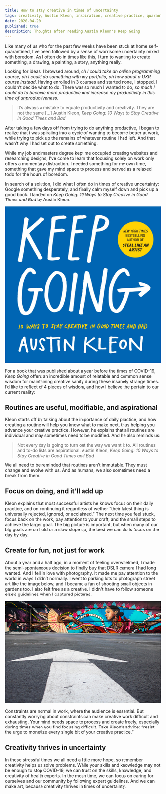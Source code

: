 ```yaml
---
title: How to stay creative in times of uncertainty
tags: creativity, Austin Kleon, inspiration, creative practice, quarantine
date: 2020-04-20
published: true
description: Thoughts after reading Austin Kleon's Keep Going
---
```

Like many of us who for the past few weeks have been stuck at home self-quarantined, I’ve been followed by a sense of worrisome uncertainty mixed with boredom.  As I often do in times like this, I turn to wanting to create something, a drawing, a painting, a story, anything really.

Looking for ideas, I browsed around, <i>oh I could take an online programming course, oh I could do something with my portfolio, oh how about a UXR course instead</i>. Having enrolled in 3 courses and started none, I stopped. I couldn’t decide what to do. There was so much I wanted to do, <i>so much I could do to become more productive and increase my productivity in this time of unproductiveness</i>. 

<blockquote> It’s always a mistake to equate productivity and creativity. They are not the same […]
<span>Austin Kleon, <i>Keep Going: 10 Ways to Stay Creative in Good Times and Bad</i></span></blockquote>

After taking a few days off from trying to do anything productive, I began to realize that I was spiraling into a cycle of wanting to become better at work, while trying to pick up the remains of whatever routine I had left.  And that wasn’t why I had set out to create something. 

While my job and masters degree kept me occupied creating websites and researching designs, I’ve come to learn that focusing solely on work only offers a momentary distraction. I needed something for my own time, something that gave my mind space to process and served as a relaxed todo for the hours of boredom.

In search of a solution, I did what I often do in times of creative uncertainty: Google something desperately, and finally  calm myself down and pick up a good book. I landed on <i>Keep Going: 10 Ways to Stay Creative in Good Times and Bad</i> by Austin Kleon. 

![Keep Going, book cover](../../images/blog/book-cover-keep-going.jpg)

For a book that was published about a year before the times of COVID-19,  <i>Keep Going</i> offers an incredible amount of relatable and common sense wisdom for maintaining creative sanity during these insanely strange times. I’d like to reflect of 4 pieces of wisdom, and how I believe the pertain to our current reality: 

## Routines are useful, modifiable, and aspirational
Kleon starts off by talking about the importance of daily practice, and how creating a routine will help you know what to make next, thus helping you advance your creative practice. However, he explains that all routines are individual and may sometimes need to be modified. And he also reminds us:

<blockquote> Not every day is going to turn out the way we want it to. All routines and to-do lists are aspirational.
<span>Austin Kleon, <i>Keep Going: 10 Ways to Stay Creative in Good Times and Bad</i></span></blockquote> 

We all need to be reminded that routines aren’t immutable. They must change and evolve with us. And as humans, we also sometimes need a break from them.

## Focus on doing, and it’ll add up
Kleon explains that most successful artists he knows focus on their daily practice, and on continuing it regardless of wether “their latest thing is universally rejected, ignored, or acclaimed.” The next time you feel stuck, focus back on the work, pay attention to your craft, and the small steps to achieve the larger goal. The big picture is important, but when many of our big goals are on hold or a slow slope up, the best we can do is focus on the day by day.

## Create for fun, not just for work
About a year and a half ago, in a moment of feeling overwhelmed, I made the semi-spontaneous decision to finally buy that DSLR camera I had long wanted. And I fell in love with photography. It made me pay attention to the world in ways I didn’t normally. I went to parking lots to photograph street art like the image below, and I became a fan of shooting small objects in gardens too. I also felt free as a creative. I didn't have to follow someone else’s guidelines when I captured pictures.  

![Arrow on the ground pointint to a modern mural of a indigenous Mexican woman, Undergound Inkblock mural by Victor "MARKA27" Quinonez](../../images/blog/underground-mural2.jpg)

Constraints are normal in work, where the audience is essential. But constantly worrying about constraints can make creative work difficult and exhausting.  Your mind needs space to process and create freely, especially during times when you find focusing difficult.
Take Kleon’s advice: “resist the urge to monetize every single bit of your creative practice.”

## Creativity thrives in uncertainty
In these stressful times we all need a little more hope, so remember creativity helps us solve problems. While your skills and knowledge may not be enough to stop COVID-19, we can trust on the skills, knowledge, and creativity of health experts. In the mean time, we can focus on caring for ourselves and our community by following expert guidelines. And we can make art, because creativity thrives in times of uncertainty.